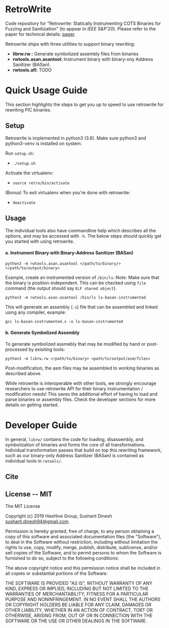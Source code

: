 # RetroWrite

Code repository for "Retrowrite: Statically Instrumenting COTS Binaries for
Fuzzing and Sanitization" (to appear in *IEEE S&P'20*). Please refer to the
paper for technical details: [paper]().

Retrowrite ships with three utilities to support binary rewriting:
* **librw.rw :** Generate symbolized assembly files from binaries
* **rwtools.asan.asantool:** Instrument binary with binary-ony Address Sanitizer (BASan).
* **rwtools.afl:** TODO


# Quick Usage Guide

This section highlights the steps to get you up to speed to use retrowrite for
rewriting PIC binaries.

## Setup

Retrowrite is implemented in python3 (3.6). Make sure python3 and python3-venv
is installed on system.

Run `setup.sh`:

* `./setup.sh`

Activate the virtualenv:

* `source retro/bin/activate`

(Bonus) To exit virtualenv when you're done with retrowrite:
* `deactivate`

## Usage

The individual tools also have commandline help which describes all the
options, and may be accessed with `-h`. The below steps should quickly get you
started with using retrowrite.

#### a. Instrument Binary with Binary-Address Sanitizer (BASan)

`python3 -m rwtools.asan.asantool </path/to/binary/> </path/to/output/binary>`

Example, create an instrumented version of `/bin/ls`:
Note: Make sure that the binary is position-independent. This can be checked
using `file` command (the output should say `ELF shared object`).

`python3 -m rwtools.asan.asantool /bin/ls ls-basan-instrumented`

This will generate an assembly (`.s`) file that can be assembled and linked
using any compiler, example:

`gcc ls-basan-instrumented.s -o ls-basan-instrumented`

#### b. Generate Symbolized Assembly

To generate symbolized assmebly that may be modified by hand or post-processed
by exisiting tools:

`python3 -m librw.rw </path/to/binary> <path/to/output/asm/files>`

Post-modification, the asm files may be assembled to working binaries as
described above. 

While retrowrite is interoperable with other tools, we
strongly encourage researchers to use retrowrite API for their binary
instrumentation / modification needs! This saves the additional effort of
having to load and parse binaries or assembly files. Check the developer
sections for more details on getting started.

# Developer Guide

In general, `librw/` contains the code for loading, disassembly, and
symbolization of binaries and forms the core of all transformations.
Individual transformation passes that build on top this rewriting framework,
such as our binary-only Address Sanitizer (BASan) is contained as individual
tools in `rwtools/`.


## Cite




## License -- MIT
The MIT License

Copyright (c) 2019 HexHive Group, Sushant Dinesh <sushant.dinesh94@gmail.com>.

Permission is hereby granted, free of charge, to any person obtaining a copy
of this software and associated documentation files (the "Software"), to deal
in the Software without restriction, including without limitation the rights
to use, copy, modify, merge, publish, distribute, sublicense, and/or sell
copies of the Software, and to permit persons to whom the Software is
furnished to do so, subject to the following conditions:

The above copyright notice and this permission notice shall be included in
all copies or substantial portions of the Software.

THE SOFTWARE IS PROVIDED "AS IS", WITHOUT WARRANTY OF ANY KIND, EXPRESS OR
IMPLIED, INCLUDING BUT NOT LIMITED TO THE WARRANTIES OF MERCHANTABILITY,
FITNESS FOR A PARTICULAR PURPOSE AND NONINFRINGEMENT. IN NO EVENT SHALL THE
AUTHORS OR COPYRIGHT HOLDERS BE LIABLE FOR ANY CLAIM, DAMAGES OR OTHER
LIABILITY, WHETHER IN AN ACTION OF CONTRACT, TORT OR OTHERWISE, ARISING FROM,
OUT OF OR IN CONNECTION WITH THE SOFTWARE OR THE USE OR OTHER DEALINGS IN
THE SOFTWARE.

